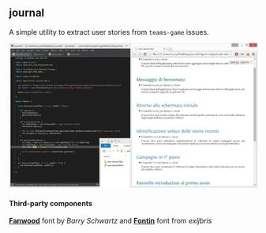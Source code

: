 ## journal
A simple utility to extract user stories from `teams-game` issues.

![Screenshot](screenshot.png)

#### Third-party components
**[Fanwood](https://www.theleagueofmoveabletype.com/fanwood)** font by *Barry Schwartz* and
**[Fontin](http://www.exljbris.com/fontin.html)** font from *exljbris*
